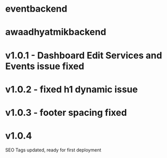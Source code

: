 # eventbackend

# awaadhyatmikbackend

# v1.0.1 - Dashboard Edit Services and Events issue fixed

# v1.0.2 - fixed h1 dynamic issue

# v1.0.3 - footer spacing fixed

# v1.0.4

SEO Tags updated, ready for first deployment
